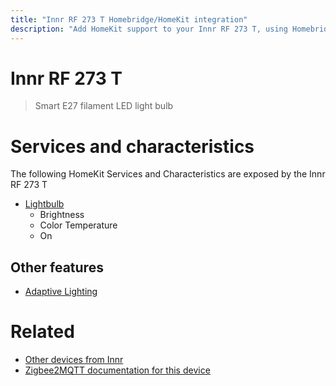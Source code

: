 ```yaml
---
title: "Innr RF 273 T Homebridge/HomeKit integration"
description: "Add HomeKit support to your Innr RF 273 T, using Homebridge, Zigbee2MQTT and homebridge-z2m."
---
```

<!---
This file has been GENERATED using src/docgen/docgen.ts
DO NOT EDIT THIS FILE MANUALLY!
-->
# Innr RF 273 T
> Smart E27 filament LED light bulb


# Services and characteristics
The following HomeKit Services and Characteristics are exposed by
the Innr RF 273 T

* [Lightbulb](../../light.md)
  * Brightness
  * Color Temperature
  * On

## Other features
* [Adaptive Lighting](../../light.md)

# Related
* [Other devices from Innr](../index.md#innr)
* [Zigbee2MQTT documentation for this device](https://www.zigbee2mqtt.io/devices/RF_273_T.html)